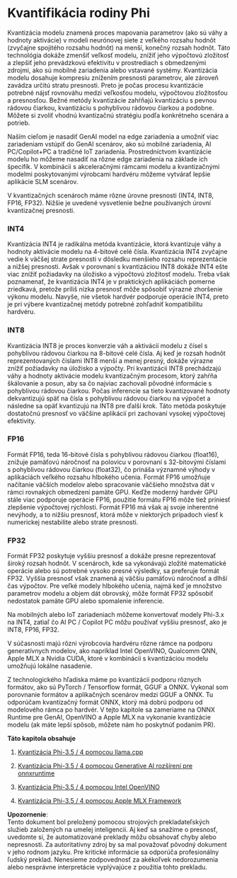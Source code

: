 # **Kvantifikácia rodiny Phi**

Kvantizácia modelu znamená proces mapovania parametrov (ako sú váhy a hodnoty aktivácie) v modeli neurónovej siete z veľkého rozsahu hodnôt (zvyčajne spojitého rozsahu hodnôt) na menší, konečný rozsah hodnôt. Táto technológia dokáže zmenšiť veľkosť modelu, znížiť jeho výpočtovú zložitosť a zlepšiť jeho prevádzkovú efektivitu v prostrediach s obmedzenými zdrojmi, ako sú mobilné zariadenia alebo vstavané systémy. Kvantizácia modelu dosahuje kompresiu znížením presnosti parametrov, ale zároveň zavádza určitú stratu presnosti. Preto je počas procesu kvantizácie potrebné nájsť rovnováhu medzi veľkosťou modelu, výpočtovou zložitosťou a presnosťou. Bežné metódy kvantizácie zahŕňajú kvantizáciu s pevnou rádovou čiarkou, kvantizáciu s pohyblivou rádovou čiarkou a podobne. Môžete si zvoliť vhodnú kvantizačnú stratégiu podľa konkrétneho scenára a potrieb.

Naším cieľom je nasadiť GenAI model na edge zariadenia a umožniť viac zariadeniam vstúpiť do GenAI scenárov, ako sú mobilné zariadenia, AI PC/Copilot+PC a tradičné IoT zariadenia. Prostredníctvom kvantizácie modelu ho môžeme nasadiť na rôzne edge zariadenia na základe ich špecifík. V kombinácii s akceleračnými rámcami modelu a kvantizačnými modelmi poskytovanými výrobcami hardvéru môžeme vytvárať lepšie aplikácie SLM scenárov.

V kvantizačných scenároch máme rôzne úrovne presnosti (INT4, INT8, FP16, FP32). Nižšie je uvedené vysvetlenie bežne používaných úrovní kvantizačnej presnosti.

### **INT4**

Kvantizácia INT4 je radikálna metóda kvantizácie, ktorá kvantizuje váhy a hodnoty aktivácie modelu na 4-bitové celé čísla. Kvantizácia INT4 zvyčajne vedie k väčšej strate presnosti v dôsledku menšieho rozsahu reprezentácie a nižšej presnosti. Avšak v porovnaní s kvantizáciou INT8 dokáže INT4 ešte viac znížiť požiadavky na úložisko a výpočtovú zložitosť modelu. Treba však poznamenať, že kvantizácia INT4 je v praktických aplikáciách pomerne zriedkavá, pretože príliš nízka presnosť môže spôsobiť výrazné zhoršenie výkonu modelu. Navyše, nie všetok hardvér podporuje operácie INT4, preto je pri výbere kvantizačnej metódy potrebné zohľadniť kompatibilitu hardvéru.

### **INT8**

Kvantizácia INT8 je proces konverzie váh a aktivácií modelu z čísel s pohyblivou rádovou čiarkou na 8-bitové celé čísla. Aj keď je rozsah hodnôt reprezentovaných číslami INT8 menší a menej presný, dokáže výrazne znížiť požiadavky na úložisko a výpočty. Pri kvantizácii INT8 prechádzajú váhy a hodnoty aktivácie modelu kvantizačným procesom, ktorý zahŕňa škálovanie a posun, aby sa čo najviac zachovali pôvodné informácie s pohyblivou rádovou čiarkou. Počas inferencie sa tieto kvantizované hodnoty dekvantizujú späť na čísla s pohyblivou rádovou čiarkou na výpočet a následne sa opäť kvantizujú na INT8 pre ďalší krok. Táto metóda poskytuje dostatočnú presnosť vo väčšine aplikácií pri zachovaní vysokej výpočtovej efektivity.

### **FP16**

Formát FP16, teda 16-bitové čísla s pohyblivou rádovou čiarkou (float16), znižuje pamäťovú náročnosť na polovicu v porovnaní s 32-bitovými číslami s pohyblivou rádovou čiarkou (float32), čo prináša významné výhody v aplikáciách veľkého rozsahu hlbokého učenia. Formát FP16 umožňuje načítanie väčších modelov alebo spracovanie väčšieho množstva dát v rámci rovnakých obmedzení pamäte GPU. Keďže moderný hardvér GPU stále viac podporuje operácie FP16, použitie formátu FP16 môže tiež priniesť zlepšenie výpočtovej rýchlosti. Formát FP16 má však aj svoje inherentné nevýhody, a to nižšiu presnosť, ktorá môže v niektorých prípadoch viesť k numerickej nestabilite alebo strate presnosti.

### **FP32**

Formát FP32 poskytuje vyššiu presnosť a dokáže presne reprezentovať široký rozsah hodnôt. V scenároch, kde sa vykonávajú zložité matematické operácie alebo sú potrebné vysoko presné výsledky, sa preferuje formát FP32. Vyššia presnosť však znamená aj väčšiu pamäťovú náročnosť a dlhší čas výpočtov. Pre veľké modely hlbokého učenia, najmä keď je množstvo parametrov modelu a objem dát obrovský, môže formát FP32 spôsobiť nedostatok pamäte GPU alebo spomalenie inferencie.

Na mobilných alebo IoT zariadeniach môžeme konvertovať modely Phi-3.x na INT4, zatiaľ čo AI PC / Copilot PC môžu používať vyššiu presnosť, ako je INT8, FP16, FP32.

V súčasnosti majú rôzni výrobcovia hardvéru rôzne rámce na podporu generatívnych modelov, ako napríklad Intel OpenVINO, Qualcomm QNN, Apple MLX a Nvidia CUDA, ktoré v kombinácii s kvantizáciou modelu umožňujú lokálne nasadenie.

Z technologického hľadiska máme po kvantizácii podporu rôznych formátov, ako sú PyTorch / Tensorflow formát, GGUF a ONNX. Vykonal som porovnanie formátov a aplikačných scenárov medzi GGUF a ONNX. Tu odporúčam kvantizačný formát ONNX, ktorý má dobrú podporu od modelového rámca po hardvér. V tejto kapitole sa zameriame na ONNX Runtime pre GenAI, OpenVINO a Apple MLX na vykonanie kvantizácie modelu (ak máte lepší spôsob, môžete nám ho poskytnúť podaním PR).

**Táto kapitola obsahuje**

1. [Kvantizácia Phi-3.5 / 4 pomocou llama.cpp](./UsingLlamacppQuantifyingPhi.md)

2. [Kvantizácia Phi-3.5 / 4 pomocou Generative AI rozšírení pre onnxruntime](./UsingORTGenAIQuantifyingPhi.md)

3. [Kvantizácia Phi-3.5 / 4 pomocou Intel OpenVINO](./UsingIntelOpenVINOQuantifyingPhi.md)

4. [Kvantizácia Phi-3.5 / 4 pomocou Apple MLX Framework](./UsingAppleMLXQuantifyingPhi.md)

**Upozornenie**:  
Tento dokument bol preložený pomocou strojových prekladateľských služieb založených na umelej inteligencii. Aj keď sa snažíme o presnosť, uvedomte si, že automatizované preklady môžu obsahovať chyby alebo nepresnosti. Za autoritatívny zdroj by sa mal považovať pôvodný dokument v jeho rodnom jazyku. Pre kritické informácie sa odporúča profesionálny ľudský preklad. Nenesieme zodpovednosť za akékoľvek nedorozumenia alebo nesprávne interpretácie vyplývajúce z použitia tohto prekladu.
